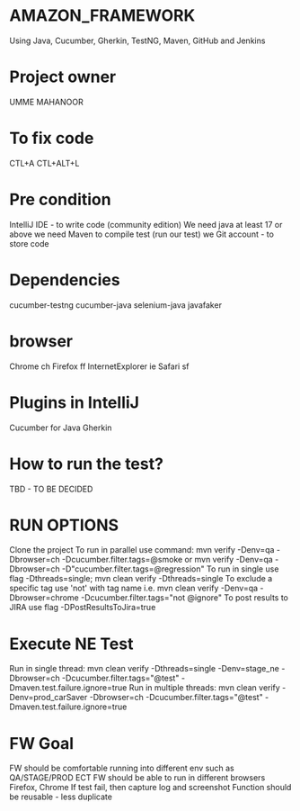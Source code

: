 # AMAZON_FRAMEWORK
Using Java, Cucumber, Gherkin, TestNG, Maven, GitHub and Jenkins

# Project owner
UMME MAHANOOR

# To fix code
CTL+A
CTL+ALT+L

# Pre condition
IntelliJ IDE - to write code (community edition)
We need java at least 17 or above
we need Maven to compile test (run our test)
we Git account - to store code

# Dependencies
cucumber-testng
cucumber-java
selenium-java
javafaker

# browser
Chrome ch
Firefox ff
InternetExplorer ie
Safari  sf


# Plugins in IntelliJ
Cucumber for Java
Gherkin

# How to run the test?
TBD - TO BE DECIDED

# RUN OPTIONS
Clone the project
To run in parallel use command: mvn verify -Denv=qa -Dbrowser=ch -Dcucumber.filter.tags=@smoke  or mvn verify -Denv=qa -Dbrowser=ch -D"cucumber.filter.tags=@regression"
To run in single use flag -Dthreads=single; mvn clean verify -Dthreads=single
To exclude a specific tag use 'not' with tag name i.e. mvn clean verify -Denv=qa -Dbrowser=chrome -Dcucumber.filter.tags="not @ignore"
To post results to JIRA use flag -DPostResultsToJira=true

# Execute NE Test
Run in single thread:
mvn clean verify -Dthreads=single -Denv=stage_ne -Dbrowser=ch -Dcucumber.filter.tags="@test" -Dmaven.test.failure.ignore=true
Run in multiple threads:
mvn clean verify -Denv=prod_carSaver -Dbrowser=ch -Dcucumber.filter.tags="@test" -Dmaven.test.failure.ignore=true

# FW Goal
FW should be comfortable running into different env such as QA/STAGE/PROD ECT
FW should be able to run in different browsers Firefox, Chrome
If test fail, then capture log and screenshot
Function should be reusable - less duplicate
